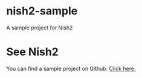 # nish2-sample
A sample project for Nish2

# See Nish2

You can find a sample project on Github. [Click here.](https://github.com/Nish-Framework/nish2)